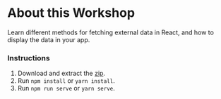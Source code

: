 # About this Workshop
Learn different methods for fetching external data in React, and how to display the data in your app.

### Instructions
1. Download and extract the [zip](https://github.com/adamelliotfields/treehouse-react/raw/master/react-data-fetching/react-data-fetching.zip).
2. Run `npm install` or `yarn install`.
3. Run `npm run serve` or `yarn serve`.

